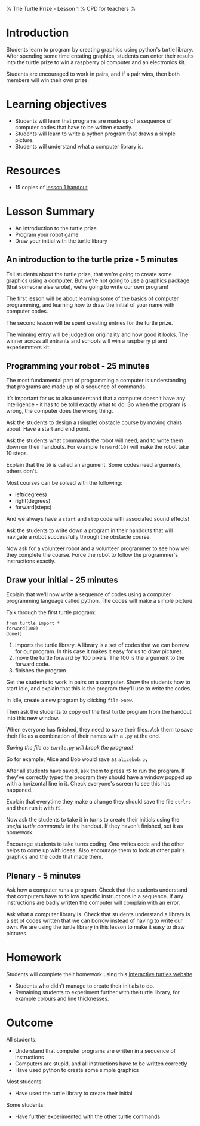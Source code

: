 % The Turtle Prize - Lesson 1
% CPD for teachers
%

# Introduction

Students learn to program by creating graphics using python's turtle library. After spending some time creating graphics, students can enter their results into the turtle prize to win a raspberry pi computer and an electronics kit.

Students are encouraged to work in pairs, and if a pair wins, then both members will win their own prize.

# Learning objectives

* Students will learn that programs are made up of a sequence of computer codes that have to be written exactly.
* Students will learn to write a python program that draws a simple picture.
* Students will understand what a computer library is.

# Resources

* 15 copies of [lesson 1 handout](lesson-1-handout.html)

# Lesson Summary

* An introduction to the turtle prize
* Program your robot game
* Draw your initial with the turtle library

## An introduction to the turtle prize - 5 minutes

Tell students about the turtle prize, that we're going to create some
graphics using a computer. But we're not going to use a graphics package (that someone else wrote), we're going to write our own program!

The first lesson will be about learning some of the basics of computer programming, and learning how to draw the initial of your name with computer codes.

The second lesson will be spent creating entries for the turtle prize.

The winning entry will be judged on originality and how good it looks. The winner across all entrants and schools will win a raspberry pi and experiemnters kit.

## Programming your robot - 25 minutes

The most fundamental part of programming a computer is understanding that programs are made up of a sequence of commands.

It’s important for us to also understand that a computer doesn’t have any intelligence - it has to be told exactly what to do. So when the program is wrong, the computer does the wrong thing.

Ask the students to design a (simple) obstacle course by moving chairs about. Have a start and end point.

Ask the students what commands the robot will need, and to write them down on their handouts. For example `forward(10)` will make the robot take 10 steps.

Explain that the `10` is called an argument. Some codes need arguments, others don't.

Most courses can be solved with the following:

* left(degrees)
* right(degrees)
* forward(steps)

And we always have a `start` and `stop` code with associated sound effects!

Ask the students to write down a program in their handouts that will navigate a robot successfully through the obstacle course.

Now ask for a volunteer robot and a volunteer programmer to see how well they complete the course. Force the robot to follow the programmer's instructions exactly.

## Draw your initial - 25 minutes

Explain that we'll now write a sequence of codes using a computer programming language called python. The codes will make a simple picture.

Talk through the first turtle program:

~~~ { .python .numberLines }
from turtle import *
forward(100)
done()
~~~

1. imports the turtle library. A library is a set of codes that we can borrow for our program. In this case it makes it easy for us to draw pictures.
2. move the turtle forward by 100 pixels. The 100 is the argument to the forward code.
3. finishes the program

Get the students to work in pairs on a computer. Show the students how to start Idle, and explain that this is the program they'll use to write the codes.

In Idle, create a new program by clicking `file->new`.

Then ask the students to copy out the first turtle program from the handout into this new window.

When everyone has finished, they need to save their files. Ask them to save their file as a combination of their names with a `.py` at the end.

*Saving the file as `turtle.py` will break the program!*

So for example, Alice and Bob would save as `alicebob.py`

After all students have saved, ask them to press `f5` to run the program. If they've correctly typed the program they should have a window popped up with a horizontal line in it. Check everyone's screen to see this has happened.

Explain that everytime they make a change they should save the file `ctrl+s` and then run it with `f5`.

Now ask the students to take it in turns to create their initials using the *useful turtle commands* in the handout. If they haven't finished, set it as homework.

Encourage students to take turns coding. One writes code and the other helps to come up with ideas. Also encourage them to look at other pair's graphics and the code that made them.

## Plenary - 5 minutes

Ask how a computer runs a program. Check that the students understand that computers have to follow specific instructions in a sequence. If any instructions are badly written the computer will complain with an error. 

Ask what a computer library is. Check that students understand a library is a set of codes written that we can borrow instead of having to write our own. We are using the turtle library in this lesson to make it easy to draw pictures.

# Homework

Students will complete their homework using this [interactive turtles website](http://interactivepython.org/courselib/static/thinkcspy/PythonTurtle/helloturtle.html)

* Students who didn't manage to create their initials to do.
* Remaining students to experiment further with the turtle library, for example colours and line thicknesses.

# Outcome

All students:

* Understand that computer programs are written in a sequence of instructions
* Computers are stupid, and all instructions have to be written correctly
* Have used python to create some simple graphics

Most students:

* Have used the turtle library to create their initial

Some students:

* Have further experimented with the other turtle commands

